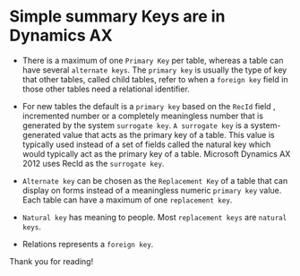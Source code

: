 # Simple summary Keys are in Dynamics AX


* There is a maximum of one `Primary Key` per table, whereas a table can have several `alternate keys`. The `primary key` is usually the type of key that other tables, called child tables, refer to when a `foreign key` field in those other tables need a relational identifier.

* For new tables the default is a `primary key` based on the `RecId` field , incremented number or a completely meaningless number that is generated by the system `surrogate key`. `A surrogate key` is a system-generated value that acts as the primary key of a table. This value is typically used instead of a set of fields called the natural key which would typically act as the primary key of a table. Microsoft Dynamics AX 2012 uses Recld as the `surrogate key`.

* `Alternate key` can be chosen as the `Replacement Key` of a table that can display on forms instead of a meaningless numeric `primary key` value. Each table can have a maximum of one `replacement key`.

* `Natural key` has meaning to people. Most `replacement keys` are `natural keys`.

* Relations represents a `foreign key`.

Thank you for reading!

